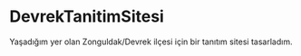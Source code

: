 # DevrekTanitimSitesi
Yaşadığım yer olan Zonguldak/Devrek ilçesi için bir tanıtım sitesi tasarladım.
